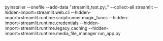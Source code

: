 pyinstaller --onefile --add-data "streamlit_test.py;." --collect-all streamlit --hidden-import=streamlit.web.cli --hidden-import=streamlit.runtime.scriptrunner.magic_funcs --hidden-import=streamlit.runtime.credentials --hidden-import=streamlit.runtime.legacy_caching --hidden-import=streamlit.runtime.media_file_manager run_app.py
